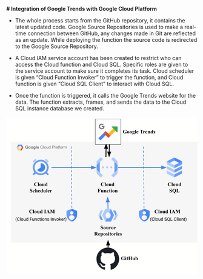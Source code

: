 **# Integration of Google Trends with Google Cloud Platform**

- The whole process starts from the GitHub repository, it contains the latest updated code. Google Source Repositories is used to make a real-time connection between GitHub, any changes made in Git are reflected as an update. While deploying the function the source code is redirected to the Google Source Repository.

- A Cloud IAM service account has been created to restrict who can access the Cloud function and Cloud SQL. Specific roles are given to the service account to make sure it completes its task. Cloud scheduler is given “Cloud Function Invoker” to trigger the function, and Cloud function is given “Cloud SQL Client” to interact with Cloud SQL.

- Once the function is triggered, it calls the Google Trends website for the data. The function extracts, frames, and sends the data to the Cloud SQL instance database we created.

![Alt text](./architecture.png)
